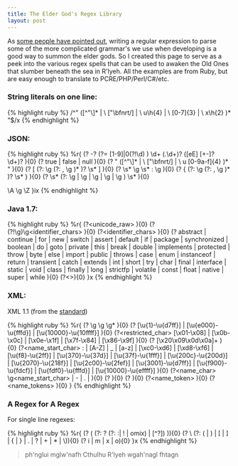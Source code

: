 ```yaml
---
title: The Elder God's Regex Library
layout: post
---
```

As [some people have pointed out](http://stackoverflow.com/a/1732454), writing a regular expression to parse some of the more complicated grammar's we use when developing is a good way to summon the elder gods. So I created this page to serve as a peek into the various regex spells that can be used to awaken the Old Ones that slumber beneath the sea in R'lyeh. All the examples are from Ruby, but are easy enough to translate to PCRE/PHP/Perl/C#/etc.

### String literals on one line:

{% highlight ruby %}
/^" ([^"\\]* | \\ ["\\bfnrt\/] | \\ u\h{4} | \\ [0-7]{3} | \\ x\h{2} )* "$/x
{% endhighlight %}

### JSON:

{% highlight ruby %}
%r{
  (?<number>    -? (?= [1-9]|0(?!\d) ) \d+ (\.\d+)? ([eE] [+-]? \d+)? ){0}
  (?<boolean>   true | false | null ){0}
  (?<string>    " ([^"\\]* | \\ ["\\bfnrt\/] | \\ u [0-9a-f]{4} )* " ){0}
  (?<array>     \[  (?:  \g<json>  (?: , \g<json>  )*  )?  \s* \] ){0}
  (?<pair>      \s* \g<string> \s* : \g<json>  ){0}
  (?<object>    \{  (?:  \g<pair>  (?: , \g<pair>  )*  )?  \s* \} ){0}
  (?<json>      \s* (?: \g<number> | \g<boolean> | \g<string> | \g<array> | \g<object> ) \s* ){0}

  \A \g<json> \Z
}ix
{% endhighlight %}

### Java 1.7:

{% highlight ruby %}
%r{
    (?<unicode_raw>        ){0}
    (?<identifier>         (?!\g<keyword>)\g<identifier_chars> ){0}
    (?<identifier_chars>   ){0}
    (?<keyword>            abstract | continue | for | new | switch | assert | default | if | package | synchronized | boolean | do | goto | private | this | break | double | implements | protected | throw | byte | else | import | public | throws | case | enum | instanceof | return | transient | catch | extends | int | short | try | char | final | interface | static | void | class | finally | long | strictfp | volatile | const | float | native | super | while ){0}
    (?<>){0}
}x
{% endhighlight %}

### XML:

XML 1.1 (from the [standard](http://www.w3.org/TR/xml11/))

{% highlight ruby %}
%r{
  (?<document>        \g<prolog> \g<element> \g<misc>* ){0}
  (?<char>            [\u{1}-\u{d7ff}] | [\u{e000}-\u{fffd}] | [\u{10000}-\u{10ffff}] ){0}
  (?<restricted_char> [\x01-\x08] | [\x0b-\x0c] | [\x0e-\x1f] | [\x7f-\x84] | [\x86-\x9f] ){0}
  (?<whitespace>      [\x20\x09\x0d\x0a]+ ){0}
  (?<name_start_char> : | [A-Z] | _ | [a-z] | [\xc0-\xd6] | [\xd8-\xf6] | [\u{f8}-\u{2ff}]
    | [\u{370}-\u{37d}] | [\u{37f}-\u{1fff}] | [\u{200c}-\u{200d}] | [\u{2070}-\u{218f}]
    | [\u{2c00}-\u{2fef}] | [\u{3001}-\u{d7ff}] | [\u{f900}-\u{fdcf}] | [\u{fdf0}-\u{fffd}]
    | [\u{10000}-\u{effff}] ){0}
  (?<name_char>       \g<name_start_char> | - | \. |  ){0}
  (?<name>            ){0}
  (?<names>           ){0}
  (?<name_token>      ){0}
  (?<name_tokens>     ){0}
}
{% endhighlight %}

### A Regex for A Regex

For single line regexes:

{% highlight ruby %}
%r{
    (?<group>    \( (?: \? (?: :| ! | omix) | [^?]) \)){0}
    (?<metachar> \\ (?: \( | \) | \[ | \] | \{ | \} | \. | \? | \+ | \* | \\)){0}
    (?<modifier> i | m | x | o){0}
}x
{% endhighlight %}

> ph'nglui mglw'nafh Cthulhu R'lyeh wgah'nagl fhtagn